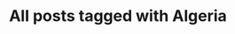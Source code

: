 ---
layout: tag
title: "All posts tagged with Algeria"
permalink: /weblog/tags/algeria/
taxonomy: Algeria
---